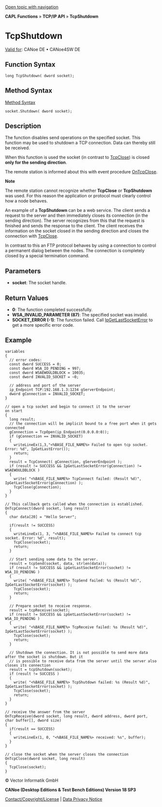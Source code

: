 [Open topic with navigation](../../../../../CANoeDEFamily.htm#Topics/CAPLFunctions/TCPIPAPI/Functions/CAPLfunctionTCPShutdown.md)

**CAPL Functions** » **TCP/IP API** » **TcpShutdown**

# TcpShutdown

[Valid for](../../../Shared/FeatureAvailability.md): CANoe DE • CANoe4SW DE

## Function Syntax

```plaintext
long TcpShutdown( dword socket);
```

## Method Syntax

[Method Syntax](../../../Shared/CAPL/General/ClassesAndObjects.md)

```plaintext
socket.Shutdown( dword socket);
```

## Description

The function disables send operations on the specified socket. This function may be used to shutdown a TCP connection. Data can thereby still be received.

When this function is used the socket (in contrast to [TcpClose](CAPLfunctionTCPClose.md)) is closed **only for the sending direction**.

The remote station is informed about this with event procedure [OnTcpClose](../EventProcedures/CAPLfunctionTCPIPOnTcpClose.md).

**Note**

The remote station cannot recognize whether **TcpClose** or **TcpShutdown** was used. For this reason the application or protocol must clearly control how a node behaves.

An example of a **TcpShutdown** can be a web service. The client sends a request to the server and then immediately closes its connection (in the sending direction). The server recognizes from this that the request is finished and sends the response to the client. The client receives the information on the socket closed in the sending direction and closes the connection with [TcpClose](CAPLfunctionTCPClose.md).

In contrast to this an FTP protocol behaves by using a connection to control a permanent dialog between the nodes. The connection is completely closed by a special termination command.

## Parameters

- **socket**: The socket handle.

## Return Values

- **0**: The function completed successfully.
- **WSA_INVALID_PARAMETER (87)**: The specified socket was invalid.
- **SOCKET_ERROR (-1)**: The function failed. Call [IpGetLastSocketError](CAPLfunctionIPGetLastSocketError.md) to get a more specific error code.

## Example

```plaintext
variables
{
  // error codes:
  const dword SUCCESS = 0;
  const dword WSA_IO_PENDING = 997;
  const dword WSAEWOULDBLOCK = 10035;
  const dword INVALID_SOCKET = ~0;

  // address and port of the server
  ip_Endpoint TCP:192.168.1.3:1234 gServerEndpoint;
  dword gConnection = INVALID_SOCKET;
}

// open a tcp socket and begin to connect it to the server
on start
{
  long result;
  // the connection will be implicit bound to a free port when it gets connected
  gConnection = TcpOpen(ip_Endpoint(0.0.0.0:0));
  if (gConnection == INVALID_SOCKET)
  {
    writeLineEx(1,3,"<%BASE_FILE_NAME%> Failed to open tcp socket. Error: %d", IpGetLastError());
    return;
  }
  result = TcpConnect( gConnection, gServerEndpoint );
  if (result != SUCCESS && IpGetLastSocketError(gConnection) != WSAEWOULDBLOCK )
  {
    write( "<%BASE_FILE_NAME%> TcpConnect failed: (Result %d)", IpGetLastSocketError(gConnection) );
    TcpClose(gConnection);
  }
}

// This callback gets called when the connection is established.
OnTcpConnect(dword socket, long result)
{
  char data[20] = "Hello Server";

  if(result != SUCCESS)
  {
    writeLineEx(1, 3, "<%BASE_FILE_NAME%> Failed to connect tcp socket. Error: %d", result);
    TcpClose(socket);
    return;
  }

  // Start sending some data to the server.
  result = tcpSend(socket, data, strlen(data));
  if (result != SUCCESS && ipGetLastSocketError(socket) != WSA_IO_PENDING )
  {
    write( "<%BASE_FILE_NAME%> TcpSend failed: %s (Result %d)", IpGetLastSocketError(socket) );
    TcpClose(socket);
    return;
  }

  // Prepare socket to receive response.
  result = tcpReceive(socket);
  if (result != SUCCESS && ipGetLastSocketError(socket) != WSA_IO_PENDING )
  {
    write( "<%BASE_FILE_NAME%> TcpReceive failed: %s (Result %d)", IpGetLastSocketError(socket) );
    TcpClose(socket);
    return;
  }

  // Shutdown the connection. It is not possible to send more data after the socket is shutdown. But it
  // is possible to receive data from the server until the server also closes its connection
  result = tcpShutdown(socket);
  if (result != SUCCESS )
  {
    write( "<%BASE_FILE_NAME%> TcpShutdown failed: %s (Result %d)", IpGetLastSocketError(socket) );
    TcpClose(socket);
    return;
  }
}

// receive the answer from the server
OnTcpReceive(dword socket, long result, dword address, dword port, char buffer[], dword size)
{
  if(result == SUCCESS)
  {
    writeLineEx(1, 0, "<%BASE_FILE_NAME%> received: %s", buffer);
  }
}

// close the socket when the server closes the connection
OnTcpClose(dword socket, long result)
{
  TcpClose(socket);
}
```

© Vector Informatik GmbH

**CANoe (Desktop Editions & Test Bench Editions) Version 18 SP3**

[Contact/Copyright/License](../../../Shared/ContactCopyrightLicense.md) | [Data Privacy Notice](https://www.vector.com/int/en/company/get-info/privacy-policy/)